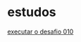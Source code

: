# estudos
<a href="https://jon10r.github.io/estudos/desafios/de010/index.html">executar o desafio 010</a>
